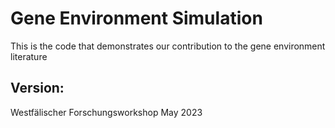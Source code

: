 # Gene Environment Simulation

This is the code that demonstrates our contribution to the gene environment literature

## Version: 
Westfälischer Forschungsworkshop May 2023
